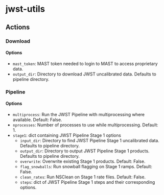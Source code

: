 # jwst-utils

## Actions

### Download

#### Options

* `mast_token`: MAST token needed to login to MAST to access proprietary data.
* `output_dir`: Directory to download JWST uncalibrated data. Defaults to pipeline directory.

### Pipeline

#### Options

* `multiprocess`: Run the JWST Pipeline with multiprocessing where available. Default: False.
* `nprocesses`: Number of processes to use while multiprocessing. Default: 1.
* `stage1`: dict containing JWST Pipeline Stage 1 options
	- `input_dir`: Directory to find JWST Pipeline Stage 1 uncalibrated data. Defaults to pipeline directory.
	- `output_dir`: Directory to output JWST Pipeline Stage 1 products. Defaults to pipeline directory.
	- `overwrite`: Overwrite existing Stage 1 products. Default: False.
	- `flag_snowballs`: Run snowball flagging on Stage 1 ramps. Default: False.
	- `clean_rates`: Run NSClean on Stage 1 rate files. Default: False.
	- `steps`: dict of JWST Pipeline Stage 1 steps and their corresponding options.